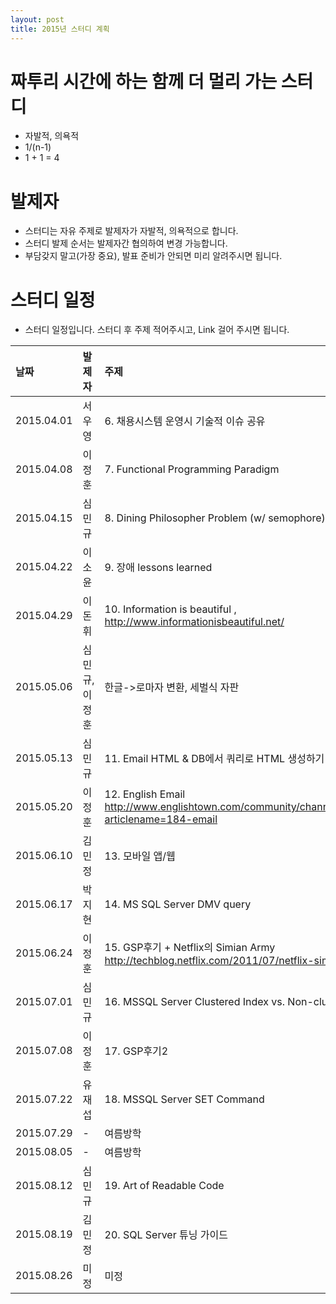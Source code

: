 ```yaml
---
layout: post
title: 2015년 스터디 계획
---
```


# 짜투리 시간에 하는 함께 더 멀리 가는 스터디

  *  자발적, 의욕적
  *  1/(n-1) 
  *  1 + 1 = 4

# 발제자

  * 스터디는 자유 주제로 발제자가 자발적, 의욕적으로 합니다.
  * 스터디 발제 순서는 발제자간 협의하여 변경 가능합니다.
  * 부담갖지 말고(가장 중요), 발표 준비가 안되면 미리 알려주시면 됩니다.

# 스터디 일정
  * 스터디 일정입니다. 스터디 후 주제 적어주시고, Link 걸어 주시면 됩니다.

| **날짜** | **발제자** | **주제** |
|:-----------|:--------------|:-----------|
| 2015.04.01 | 서우영     | 6. 채용시스템 운영시 기술적 이슈 공유 |
| 2015.04.08 | 이정훈     | 7. Functional Programming Paradigm |
| 2015.04.15 | 심민규     | 8. Dining Philosopher Problem (w/ semophore) |
| 2015.04.22 | 이소윤     | 9. 장애 lessons learned |
| 2015.04.29 | 이돈휘     | 10. Information is beautiful , http://www.informationisbeautiful.net/ |
| 2015.05.06 | 심민규,이정훈 | 한글->로마자 변환, 세벌식 자판 |
| 2015.05.13 | 심민규     | 11. Email HTML & DB에서 쿼리로 HTML 생성하기 |
| 2015.05.20 | 이정훈     | 12. English Email http://www.englishtown.com/community/channels/article.aspx?articlename=184-email |
| 2015.06.10 | 김민정     | 13. 모바일 앱/웹 |
| 2015.06.17 | 박지현     | 14. MS SQL Server DMV query |
| 2015.06.24 | 이정훈     | 15. GSP후기 + Netflix의 Simian Army  http://techblog.netflix.com/2011/07/netflix-simian-army.html |
| 2015.07.01 | 심민규     | 16. MSSQL Server Clustered Index vs. Non-clustered Index |
| 2015.07.08 | 이정훈     | 17. GSP후기2   |
| 2015.07.22 | 유재섭     | 18. MSSQL Server SET Command   |
| 2015.07.29 | -     | 여름방학  |
| 2015.08.05 | -     | 여름방학  |
| 2015.08.12 | 심민규     | 19. Art of Readable Code       |
| 2015.08.19 | 김민정     | 20. SQL Server 튜닝 가이드       |
| 2015.08.26 | 미정     | 미정 |

